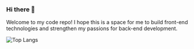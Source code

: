 ### Hi there 👋

Welcome to my code repo! I hope this is a space for me to build front-end technologies and strengthen my passions for back-end development.

<!-- 🔭 I’m currently working on building .NET Core apps using the "Head First C#" book.

🌱 I’m currently learning front-end development using React, GraphQL, Node.js, and Apollo.

🌱 I’m currently learning back-end development using C++, SQL, and Java through [HackerRank](https://www.hackerrank.com/Narnian12?hr_r=1). -->

<!-- ![Peter's GitHub stats](https://github-readme-stats.vercel.app/api?username=narnian12&show_icons=true&theme=tokyonight&hide=stars,prs,contribs) -->

![Top Langs](https://github-readme-stats.vercel.app/api/top-langs/?username=narnian12&layout=compact&theme=tokyonight&exclude_repo=ckjm-di,apollographql_fullstack_tutorial,ckjm-di-projects)

<!--
**Narnian12/narnian12** is a ✨ _special_ ✨ repository because its `README.md` (this file) appears on your GitHub profile.

Here are some ideas to get you started:

- 🔭 I’m currently working on ...
- 🌱 I’m currently learning ...
- 👯 I’m looking to collaborate on ...
- 🤔 I’m looking for help with ...
- 💬 Ask me about ...
- 📫 How to reach me: ...
- 😄 Pronouns: ...
- ⚡ Fun fact: ...
-->
